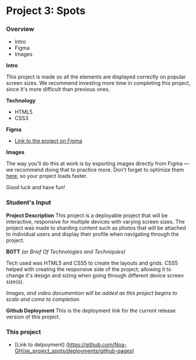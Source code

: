 # Project 3: Spots

### Overview

- Intro
- Figma
- Images

**Intro**

This project is made so all the elements are displayed correctly on popular screen sizes. We recommend investing more time in completing this project, since it's more difficult than previous ones.

**Technology**

- HTML5
- CSS3

**Figma**

- [Link to the project on Figma](https://www.figma.com/file/BBNm2bC3lj8QQMHlnqRsga/Sprint-3-Project-%E2%80%94-Spots?type=design&node-id=2%3A60&mode=design&t=afgNFybdorZO6cQo-1)

**Images**

The way you'll do this at work is by exporting images directly from Figma — we recommend doing that to practice more. Don't forget to optimize them [here](https://tinypng.com/), so your project loads faster.

Good luck and have fun!

### Student's Input
**Project Description**
This project is a deployable project that will be interactive, responsive for multiple devices with varying screen sizes.
The project was made to sharding content such as photos that will be attached to individual users and display their profile when navigating through the project.

**BOTT** *(or Brief Of Technologies and Techniquies)*

Tech used was HTML5 and CSS5 to create the layouts and grids.
CSS5 helped with creating the responsive side of the project; allowing it to change it's design and sizing when going through different device screen size(s).

*Images, and video documention will be added as this project begins to scale and come to completion.*

**Github Deployment**
This is the deployment link for the current release version of this project.

### This project

- [Link to delpoyment] (https://github.com/Noa-GH/se_project_spots/deployments/github-pages)
